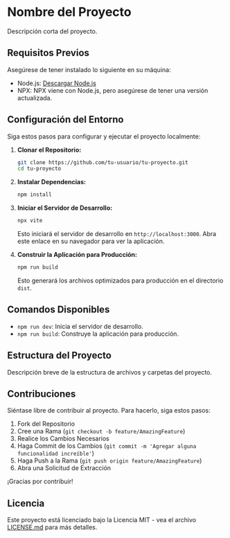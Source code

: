 # Nombre del Proyecto

Descripción corta del proyecto.

## Requisitos Previos

Asegúrese de tener instalado lo siguiente en su máquina:

- Node.js: [Descargar Node.js](https://nodejs.org/)
- NPX: NPX viene con Node.js, pero asegúrese de tener una versión actualizada.

## Configuración del Entorno

Siga estos pasos para configurar y ejecutar el proyecto localmente:

1. **Clonar el Repositorio:**

    ```bash
    git clone https://github.com/tu-usuario/tu-proyecto.git
    cd tu-proyecto
    ```

2. **Instalar Dependencias:**

    ```bash
    npm install
    ```

3. **Iniciar el Servidor de Desarrollo:**

    ```bash
    npx vite
    ```

    Esto iniciará el servidor de desarrollo en `http://localhost:3000`. Abra este enlace en su navegador para ver la aplicación.

4. **Construir la Aplicación para Producción:**

    ```bash
    npm run build
    ```

    Esto generará los archivos optimizados para producción en el directorio `dist`.

## Comandos Disponibles

- `npm run dev`: Inicia el servidor de desarrollo.
- `npm run build`: Construye la aplicación para producción.

## Estructura del Proyecto

Descripción breve de la estructura de archivos y carpetas del proyecto.

## Contribuciones

Siéntase libre de contribuir al proyecto. Para hacerlo, siga estos pasos:

1. Fork del Repositorio
2. Cree una Rama (`git checkout -b feature/AmazingFeature`)
3. Realice los Cambios Necesarios
4. Haga Commit de los Cambios (`git commit -m 'Agregar alguna funcionalidad increíble'`)
5. Haga Push a la Rama (`git push origin feature/AmazingFeature`)
6. Abra una Solicitud de Extracción

¡Gracias por contribuir!

## Licencia

Este proyecto está licenciado bajo la Licencia MIT - vea el archivo [LICENSE.md](LICENSE.md) para más detalles.
